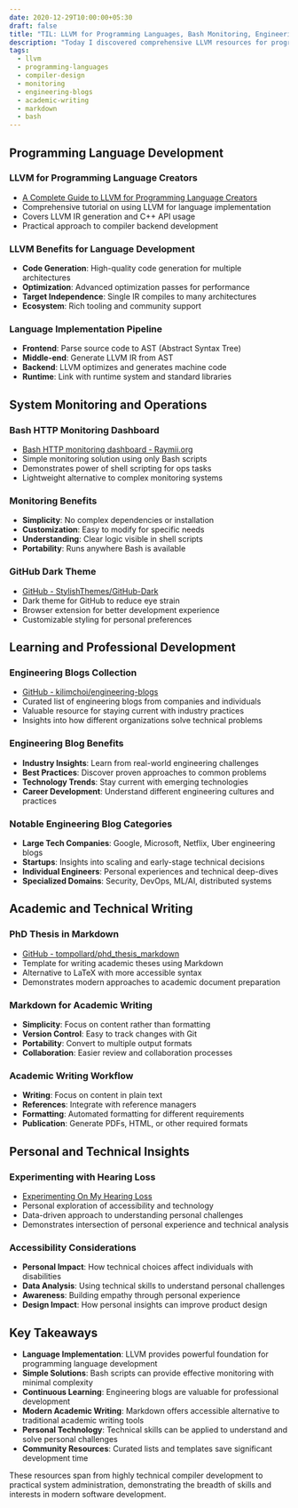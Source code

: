 ```yaml
---
date: 2020-12-29T10:00:00+05:30
draft: false
title: "TIL: LLVM for Programming Languages, Bash Monitoring, Engineering Blogs, and Academic Writing"
description: "Today I discovered comprehensive LLVM resources for programming language creation, found useful monitoring tools, explored curated engineering blogs, and learned about academic thesis writing in Markdown."
tags:
  - llvm
  - programming-languages
  - compiler-design
  - monitoring
  - engineering-blogs
  - academic-writing
  - markdown
  - bash
---
```


## Programming Language Development

### LLVM for Programming Language Creators
- [A Complete Guide to LLVM for Programming Language Creators](https://mukulrathi.co.uk/create-your-own-programming-language/llvm-ir-cpp-api-tutorial/)
- Comprehensive tutorial on using LLVM for language implementation
- Covers LLVM IR generation and C++ API usage
- Practical approach to compiler backend development

### LLVM Benefits for Language Development
- **Code Generation**: High-quality code generation for multiple architectures
- **Optimization**: Advanced optimization passes for performance
- **Target Independence**: Single IR compiles to many architectures
- **Ecosystem**: Rich tooling and community support

### Language Implementation Pipeline
- **Frontend**: Parse source code to AST (Abstract Syntax Tree)
- **Middle-end**: Generate LLVM IR from AST
- **Backend**: LLVM optimizes and generates machine code
- **Runtime**: Link with runtime system and standard libraries

## System Monitoring and Operations

### Bash HTTP Monitoring Dashboard
- [Bash HTTP monitoring dashboard - Raymii.org](https://raymii.org/s/software/Bash_HTTP_Monitoring_Dashboard.html)
- Simple monitoring solution using only Bash scripts
- Demonstrates power of shell scripting for ops tasks
- Lightweight alternative to complex monitoring systems

### Monitoring Benefits
- **Simplicity**: No complex dependencies or installation
- **Customization**: Easy to modify for specific needs
- **Understanding**: Clear logic visible in shell scripts
- **Portability**: Runs anywhere Bash is available

### GitHub Dark Theme
- [GitHub - StylishThemes/GitHub-Dark](https://github.com/StylishThemes/Github-Dark)
- Dark theme for GitHub to reduce eye strain
- Browser extension for better development experience
- Customizable styling for personal preferences

## Learning and Professional Development

### Engineering Blogs Collection
- [GitHub - kilimchoi/engineering-blogs](https://github.com/kilimchoi/engineering-blogs)
- Curated list of engineering blogs from companies and individuals
- Valuable resource for staying current with industry practices
- Insights into how different organizations solve technical problems

### Engineering Blog Benefits
- **Industry Insights**: Learn from real-world engineering challenges
- **Best Practices**: Discover proven approaches to common problems
- **Technology Trends**: Stay current with emerging technologies
- **Career Development**: Understand different engineering cultures and practices

### Notable Engineering Blog Categories
- **Large Tech Companies**: Google, Microsoft, Netflix, Uber engineering blogs
- **Startups**: Insights into scaling and early-stage technical decisions
- **Individual Engineers**: Personal experiences and technical deep-dives
- **Specialized Domains**: Security, DevOps, ML/AI, distributed systems

## Academic and Technical Writing

### PhD Thesis in Markdown
- [GitHub - tompollard/phd_thesis_markdown](https://github.com/tompollard/phd_thesis_markdown)
- Template for writing academic theses using Markdown
- Alternative to LaTeX with more accessible syntax
- Demonstrates modern approaches to academic document preparation

### Markdown for Academic Writing
- **Simplicity**: Focus on content rather than formatting
- **Version Control**: Easy to track changes with Git
- **Portability**: Convert to multiple output formats
- **Collaboration**: Easier review and collaboration processes

### Academic Writing Workflow
- **Writing**: Focus on content in plain text
- **References**: Integrate with reference managers
- **Formatting**: Automated formatting for different requirements
- **Publication**: Generate PDFs, HTML, or other required formats

## Personal and Technical Insights

### Experimenting with Hearing Loss
- [Experimenting On My Hearing Loss](https://0x90.psaux.io/2020/12/19/Experimenting-On-My-Hearing-Loss/)
- Personal exploration of accessibility and technology
- Data-driven approach to understanding personal challenges
- Demonstrates intersection of personal experience and technical analysis

### Accessibility Considerations
- **Personal Impact**: How technical choices affect individuals with disabilities
- **Data Analysis**: Using technical skills to understand personal challenges
- **Awareness**: Building empathy through personal experience
- **Design Impact**: How personal insights can improve product design

## Key Takeaways

- **Language Implementation**: LLVM provides powerful foundation for programming language development
- **Simple Solutions**: Bash scripts can provide effective monitoring with minimal complexity
- **Continuous Learning**: Engineering blogs are valuable for professional development
- **Modern Academic Writing**: Markdown offers accessible alternative to traditional academic writing tools
- **Personal Technology**: Technical skills can be applied to understand and solve personal challenges
- **Community Resources**: Curated lists and templates save significant development time

These resources span from highly technical compiler development to practical system administration, demonstrating the breadth of skills and interests in modern software development.